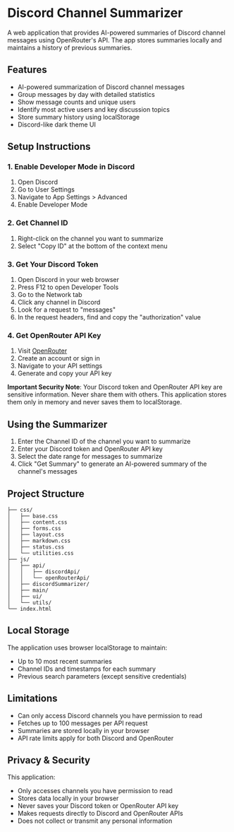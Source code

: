 # Discord Channel Summarizer

A web application that provides AI-powered summaries of Discord channel messages using OpenRouter's API. The app stores summaries locally and maintains a history of previous summaries.

## Features

- AI-powered summarization of Discord channel messages
- Group messages by day with detailed statistics
- Show message counts and unique users
- Identify most active users and key discussion topics
- Store summary history using localStorage
- Discord-like dark theme UI

## Setup Instructions

### 1. Enable Developer Mode in Discord

1. Open Discord
2. Go to User Settings
3. Navigate to App Settings > Advanced
4. Enable Developer Mode

### 2. Get Channel ID

1. Right-click on the channel you want to summarize
2. Select "Copy ID" at the bottom of the context menu

### 3. Get Your Discord Token

1. Open Discord in your web browser
2. Press F12 to open Developer Tools
3. Go to the Network tab
4. Click any channel in Discord
5. Look for a request to "messages"
6. In the request headers, find and copy the "authorization" value

### 4. Get OpenRouter API Key

1. Visit [OpenRouter](https://openrouter.ai/)
2. Create an account or sign in
3. Navigate to your API settings
4. Generate and copy your API key

**Important Security Note**: Your Discord token and OpenRouter API key are sensitive information. Never share them with others. This application stores them only in memory and never saves them to localStorage.

## Using the Summarizer

1. Enter the Channel ID of the channel you want to summarize
2. Enter your Discord token and OpenRouter API key
3. Select the date range for messages to summarize
4. Click "Get Summary" to generate an AI-powered summary of the channel's messages

## Project Structure

```
├── css/
│   ├── base.css
│   ├── content.css
│   ├── forms.css
│   ├── layout.css
│   ├── markdown.css
│   ├── status.css
│   └── utilities.css
├── js/
│   ├── api/
│   │   ├── discordApi/
│   │   └── openRouterApi/
│   ├── discordSummarizer/
│   ├── main/
│   ├── ui/
│   └── utils/
└── index.html
```

## Local Storage

The application uses browser localStorage to maintain:
- Up to 10 most recent summaries
- Channel IDs and timestamps for each summary
- Previous search parameters (except sensitive credentials)

## Limitations

- Can only access Discord channels you have permission to read
- Fetches up to 100 messages per API request
- Summaries are stored locally in your browser
- API rate limits apply for both Discord and OpenRouter

## Privacy & Security

This application:
- Only accesses channels you have permission to read
- Stores data locally in your browser
- Never saves your Discord token or OpenRouter API key
- Makes requests directly to Discord and OpenRouter APIs
- Does not collect or transmit any personal information
